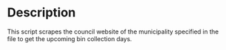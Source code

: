 # Description
This script scrapes the council website of the municipality specified in the file to get the upcoming bin collection days.
